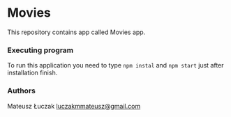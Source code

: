 # Movies

This repository contains app called Movies app. 

### Executing program

To run this application you need to type `npm instal` and `npm start` just after installation finish. 

### Authors

Mateusz Łuczak 
luczakmmateusz@gmail.com
